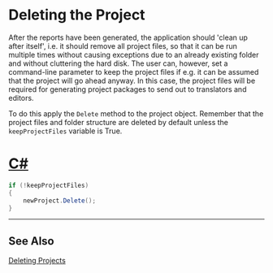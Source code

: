 Deleting the Project
==

After the reports have been generated, the application should 'clean up after itself', i.e. it should remove all project files, so that it can be run multiple times without causing exceptions due to an already existing folder and without cluttering the hard disk. The user can, however, set a command-line parameter to keep the project files if e.g. it can be assumed that the project will go ahead anyway. In this case, the project files will be required for generating project packages to send out to translators and editors.

To do this apply the `Delete` method to the project object. Remember that the project files and folder structure are deleted by default unless the `keepProjectFiles` variable is True.

# [C#](#tab/tabid-1)
```cs
if (!keepProjectFiles)
{
    newProject.Delete();
}
```
***

See Also
--
[Deleting Projects](deleting_projects.md)